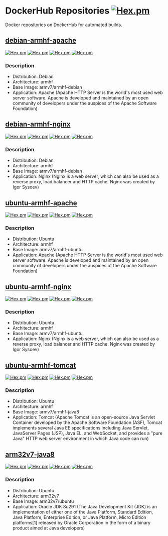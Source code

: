 # DockerHub Repositories [![Hex.pm](https://img.shields.io/hexpm/l/plug.svg)](http://www.apache.org/licenses/LICENSE-2.0)
Docker repositories on DockerHub for automated builds. 

## [debian-armhf-apache](https://github.com/pelayolluna/docker-hub/tree/master/repositories/debian-armhf-apache)
[![Hex.pm](https://images.microbadger.com/badges/version/lluna89/debian-armhf-apache.svg)](https://microbadger.com/images/lluna89/debian-armhf-apache) [![Hex.pm](https://images.microbadger.com/badges/image/lluna89/debian-armhf-apache.svg)](https://microbadger.com/images/lluna89/debian-armhf-apache) [![Hex.pm](https://img.shields.io/docker/stars/lluna89/debian-armhf-apache.svg)](https://hub.docker.com/r/lluna89/debian-armhf-apache/) [![Hex.pm](https://img.shields.io/docker/pulls/lluna89/debian-armhf-apache.svg)](https://hub.docker.com/r/lluna89/debian-armhf-apache/)

### Description
- Distribution: Debian
- Architecture: armhf
- Base Image: armv7/armhf-debian
- Application: Apache (Apache HTTP Server is the world's most used web server software. Apache is developed and maintained by an open community of developers under the auspices of the Apache Software Foundation)

## [debian-armhf-nginx](https://github.com/pelayolluna/docker-hub/tree/master/repositories/debian-armhf-nginx)
[![Hex.pm](https://images.microbadger.com/badges/version/lluna89/debian-armhf-nginx.svg)](https://microbadger.com/images/lluna89/debian-armhf-nginx) [![Hex.pm](https://images.microbadger.com/badges/image/lluna89/debian-armhf-nginx.svg)](https://microbadger.com/images/lluna89/debian-armhf-nginx) [![Hex.pm](https://img.shields.io/docker/stars/lluna89/debian-armhf-nginx.svg)](https://hub.docker.com/r/lluna89/debian-armhf-nginx/) [![Hex.pm](https://img.shields.io/docker/pulls/lluna89/debian-armhf-nginx.svg)](https://hub.docker.com/r/lluna89/debian-armhf-nginx/)

### Description
- Distribution: Debian
- Architecture: armhf
- Base Image: armv7/armhf-debian
- Application: Nginx (Nginx is a web server, which can also be used as a reverse proxy, load balancer and HTTP cache. Nginx was created by Igor Sysoev)

## [ubuntu-armhf-apache](https://github.com/pelayolluna/docker-hub/tree/master/repositories/ubuntu-armhf-apache)
[![Hex.pm](https://images.microbadger.com/badges/version/lluna89/ubuntu-armhf-apache.svg)](https://microbadger.com/images/lluna89/ubuntu-armhf-apache) [![Hex.pm](https://images.microbadger.com/badges/image/lluna89/ubuntu-armhf-apache.svg)](https://microbadger.com/images/lluna89/ubuntu-armhf-apache) [![Hex.pm](https://img.shields.io/docker/stars/lluna89/ubuntu-armhf-apache.svg)](https://hub.docker.com/r/lluna89/ubuntu-armhf-apache/) [![Hex.pm](https://img.shields.io/docker/pulls/lluna89/ubuntu-armhf-apache.svg)](https://hub.docker.com/r/lluna89/ubuntu-armhf-apache/)

### Description
- Distribution: Ubuntu
- Architecture: armhf
- Base Image: armv7/armhf-ubuntu
- Application: Apache (Apache HTTP Server is the world's most used web server software. Apache is developed and maintained by an open community of developers under the auspices of the Apache Software Foundation)

## [ubuntu-armhf-nginx](https://github.com/pelayolluna/docker-hub/tree/master/repositories/ubuntu-armhf-nginx)
[![Hex.pm](https://images.microbadger.com/badges/version/lluna89/ubuntu-armhf-nginx.svg)](https://microbadger.com/images/lluna89/ubuntu-armhf-nginx) [![Hex.pm](https://images.microbadger.com/badges/image/lluna89/ubuntu-armhf-nginx.svg)](https://microbadger.com/images/lluna89/ubuntu-armhf-nginx) [![Hex.pm](https://img.shields.io/docker/stars/lluna89/ubuntu-armhf-nginx.svg)](https://hub.docker.com/r/lluna89/ubuntu-armhf-nginx/) [![Hex.pm](https://img.shields.io/docker/pulls/lluna89/ubuntu-armhf-nginx.svg)](https://hub.docker.com/r/lluna89/ubuntu-armhf-nginx/)

### Description
- Distribution: Ubuntu
- Architecture: armhf
- Base Image: armv7/armhf-ubuntu
- Application: Nginx (Nginx is a web server, which can also be used as a reverse proxy, load balancer and HTTP cache. Nginx was created by Igor Sysoev)

## [ubuntu-armhf-tomcat](https://github.com/pelayolluna/docker-hub/tree/master/repositories/ubuntu-armhf-tomcat)
[![Hex.pm](https://images.microbadger.com/badges/version/lluna89/ubuntu-armhf-tomcat.svg)](https://microbadger.com/images/lluna89/ubuntu-armhf-tomcat) [![Hex.pm](https://images.microbadger.com/badges/image/lluna89/ubuntu-armhf-tomcat.svg)](https://microbadger.com/images/lluna89/ubuntu-armhf-tomcat) [![Hex.pm](https://img.shields.io/docker/stars/lluna89/ubuntu-armhf-tomcat.svg)](https://hub.docker.com/r/lluna89/ubuntu-armhf-tomcat/) [![Hex.pm](https://img.shields.io/docker/pulls/lluna89/ubuntu-armhf-tomcat.svg)](https://hub.docker.com/r/lluna89/ubuntu-armhf-tomcat/)

### Description
- Distribution: Ubuntu
- Architecture: armhf
- Base Image: armv7/armhf-java8
- Application: Tomcat (Apache Tomcat is an open-source Java Servlet Container developed by the Apache Software Foundation (ASF), Tomcat implements several Java EE specifications including Java Servlet, JavaServer Pages (JSP), Java EL, and WebSocket, and provides a "pure Java" HTTP web server environment in which Java code can run)

## [arm32v7-java8](https://hub.docker.com/r/lluna89/arm32v7-java8/)
[![Hex.pm](https://images.microbadger.com/badges/version/lluna89/arm32v7-java8.svg)](https://hub.docker.com/r/lluna89/arm32v7-java8/) [![Hex.pm](https://images.microbadger.com/badges/image/lluna89/arm32v7-java8.svg)](https://hub.docker.com/r/lluna89/arm32v7-java8/) [![Hex.pm](https://img.shields.io/docker/stars/lluna89/arm32v7-java8.svg)](https://hub.docker.com/r/lluna89/arm32v7-java8/) [![Hex.pm](https://img.shields.io/docker/pulls/lluna89/arm32v7-java8.svg)](https://hub.docker.com/r/lluna89/arm32v7-java8/)

### Description
- Distribution: Ubuntu
- Architecture: arm32v7
- Base Image: arm32v7/ubuntu
- Application: Oracle JDK 8u291 (The Java Development Kit (JDK) is an implementation of either one of the Java Platform, Standard Edition, Java Platform, Enterprise Edition, or Java Platform, Micro Edition platforms[1] released by Oracle Corporation in the form of a binary product aimed at Java developers)
